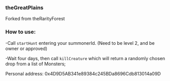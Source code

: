### theGreatPlains

Forked from theRarityForest




### How to use:

-Call `startHunt` entering your summonerId. (Need to be level 2, and be owner or approved)

-Wait four days, then call `killCreature` which will return a randomly chosen drop from a list of Monsters;

Personal address:
0x4D9D5AB341e89384c245BDa8696Cdb813014a09D
